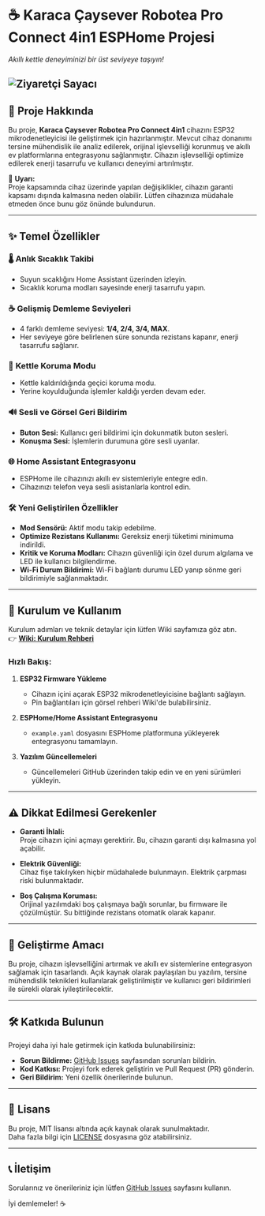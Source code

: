 # ☕️ Karaca Çaysever Robotea Pro Connect 4in1 ESPHome Projesi

*Akıllı kettle deneyiminizi bir üst seviyeye taşıyın!*

![Ziyaretçi Sayacı](https://visitor-badge.laobi.icu/badge?page_id=omerfaruk-aran.caysever_robotea)
---

## 📌 Proje Hakkında

Bu proje, **Karaca Çaysever Robotea Pro Connect 4in1** cihazını ESP32 mikrodenetleyicisi ile geliştirmek için hazırlanmıştır. Mevcut cihaz donanımı tersine mühendislik ile analiz edilerek, orijinal işlevselliği korunmuş ve akıllı ev platformlarına entegrasyonu sağlanmıştır. Cihazın işlevselliği optimize edilerek enerji tasarrufu ve kullanıcı deneyimi artırılmıştır.

🔔 **Uyarı:**  
Proje kapsamında cihaz üzerinde yapılan değişiklikler, cihazın garanti kapsamı dışında kalmasına neden olabilir. Lütfen cihazınıza müdahale etmeden önce bunu göz önünde bulundurun.

---

## ✨ Temel Özellikler

### 🌡️ **Anlık Sıcaklık Takibi**
- Suyun sıcaklığını Home Assistant üzerinden izleyin.
- Sıcaklık koruma modları sayesinde enerji tasarrufu yapın.

### ☕ **Gelişmiş Demleme Seviyeleri**
- 4 farklı demleme seviyesi: **1/4, 2/4, 3/4, MAX**.
- Her seviyeye göre belirlenen süre sonunda rezistans kapanır, enerji tasarrufu sağlanır.

### 🔄 **Kettle Koruma Modu**
- Kettle kaldırıldığında geçici koruma modu.
- Yerine koyulduğunda işlemler kaldığı yerden devam eder.

### 🔊 **Sesli ve Görsel Geri Bildirim**
- **Buton Sesi:** Kullanıcı geri bildirimi için dokunmatik buton sesleri.  
- **Konuşma Sesi:** İşlemlerin durumuna göre sesli uyarılar.  

### 🌐 **Home Assistant Entegrasyonu**
- ESPHome ile cihazınızı akıllı ev sistemleriyle entegre edin.
- Cihazınızı telefon veya sesli asistanlarla kontrol edin.

### 🛠️ **Yeni Geliştirilen Özellikler**
- **Mod Sensörü:** Aktif modu takip edebilme.
- **Optimize Rezistans Kullanımı:** Gereksiz enerji tüketimi minimuma indirildi.
- **Kritik ve Koruma Modları:** Cihazın güvenliği için özel durum algılama ve LED ile kullanıcı bilgilendirme.
- **Wi-Fi Durum Bildirimi:** Wi-Fi bağlantı durumu LED yanıp sönme geri bildirimiyle sağlanmaktadır.

---

## 🚀 Kurulum ve Kullanım

Kurulum adımları ve teknik detaylar için lütfen Wiki sayfamıza göz atın.  
👉 **[Wiki: Kurulum Rehberi](https://github.com/omerfaruk-aran/caysever_robotea/wiki/Kurulum)**  

### Hızlı Bakış:
1. **ESP32 Firmware Yükleme**  
   - Cihazın içini açarak ESP32 mikrodenetleyicisine bağlantı sağlayın.  
   - Pin bağlantıları için görsel rehberi Wiki'de bulabilirsiniz.

2. **ESPHome/Home Assistant Entegrasyonu**  
   - `example.yaml` dosyasını ESPHome platformuna yükleyerek entegrasyonu tamamlayın.

3. **Yazılım Güncellemeleri**  
   - Güncellemeleri GitHub üzerinden takip edin ve en yeni sürümleri yükleyin.

---

## ⚠️ Dikkat Edilmesi Gerekenler

- **Garanti İhlali:**  
  Proje cihazın içini açmayı gerektirir. Bu, cihazın garanti dışı kalmasına yol açabilir.

- **Elektrik Güvenliği:**  
  Cihaz fişe takılıyken hiçbir müdahalede bulunmayın. Elektrik çarpması riski bulunmaktadır.

- **Boş Çalışma Koruması:**  
  Orijinal yazılımdaki boş çalışmaya bağlı sorunlar, bu firmware ile çözülmüştür. Su bittiğinde rezistans otomatik olarak kapanır.

---

## 🎯 Geliştirme Amacı

Bu proje, cihazın işlevselliğini artırmak ve akıllı ev sistemlerine entegrasyon sağlamak için tasarlandı. Açık kaynak olarak paylaşılan bu yazılım, tersine mühendislik teknikleri kullanılarak geliştirilmiştir ve kullanıcı geri bildirimleri ile sürekli olarak iyileştirilecektir.

---

## 🛠️ Katkıda Bulunun

Projeyi daha iyi hale getirmek için katkıda bulunabilirsiniz:
- **Sorun Bildirme:** [GitHub Issues](https://github.com/omerfaruk-aran/caysever_robotea/issues) sayfasından sorunları bildirin.
- **Kod Katkısı:** Projeyi fork ederek geliştirin ve Pull Request (PR) gönderin.
- **Geri Bildirim:** Yeni özellik önerilerinde bulunun.

---

## 📜 Lisans

Bu proje, MIT lisansı altında açık kaynak olarak sunulmaktadır.  
Daha fazla bilgi için [LICENSE](LICENSE) dosyasına göz atabilirsiniz.

---

## 📞 İletişim

Sorularınız ve önerileriniz için lütfen [GitHub Issues](https://github.com/omerfaruk-aran/caysever_robotea/issues) sayfasını kullanın.  

İyi demlemeler! ☕
